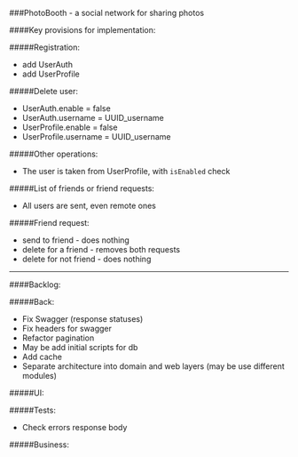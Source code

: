 ###PhotoBooth - a social network for sharing photos

####Key provisions for implementation:

#####Registration:
- add UserAuth
- add UserProfile

#####Delete user:
- UserAuth.enable = false
- UserAuth.username = UUID_username
- UserProfile.enable = false
- UserProfile.username = UUID_username

#####Other operations:
- The user is taken from UserProfile, with `isEnabled` check

#####List of friends or friend requests:
- All users are sent, even remote ones

#####Friend request:
- send to friend - does nothing
- delete for a friend - removes both requests
- delete for not friend - does nothing

-------------------------------------------------------
####Backlog:

#####Back:
- Fix Swagger (response statuses)
- Fix headers for swagger
- Refactor pagination
- May be add initial scripts for db
- Add cache
- Separate architecture into domain and web layers (may be use different modules)

#####UI:

#####Tests:
- Check errors response body

#####Business:
